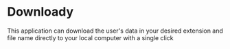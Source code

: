 # Downloady
This application can download the user's data in your desired extension and file name directly to your local computer with a single click
